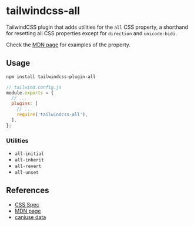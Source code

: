 # tailwindcss-all

TailwindCSS plugin that adds utilities for the `all` CSS property, a shorthand for resetting all CSS properties except for `direction` and `unicode-bidi`.

Check the [MDN page](https://developer.mozilla.org/en-US/docs/Web/CSS/all) for examples of the property.

## Usage

```bash
npm install tailwindcss-plugin-all
```

```js
// tailwind.config.js
module.exports = {
  // ...
  plugins: [
    // ...
    require('tailwindcss-all'),
  ],
};
```

### Utilities

- `all-initial`
- `all-inherit`
- `all-revert`
- `all-unset`

## References

- [CSS Spec](https://www.w3.org/TR/css-cascade-3/#all-shorthand)
- [MDN page](https://developer.mozilla.org/en-US/docs/Web/CSS/all)
- [caniuse data](https://caniuse.com/css-all)
